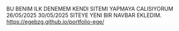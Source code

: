 BU BENIM ILK DENEMEM KENDI SITEMI YAPMAYA CALISIYORUM 26/05/2025
30/05/2025 SITEYE YENI BIR NAVBAR EKLEDIM.
https://egebzg.github.io/portfolio-ege/
